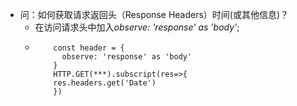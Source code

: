 - 问：如何获取请求返回头（Response Headers）时间(或其他信息)？
	- 在访问请求头中加入*observe: 'response' as 'body'*;
	- ```
	      const header = {
	        observe: 'response' as 'body'
	      }
	      HTTP.GET(***).subscript(res=>{
	      res.headers.get('Date')
	      })
	  ```